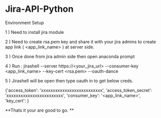 # Jira-API-Python

Environment Setup

1 ) Need to install jira module

2 ) Need to create rsa.pem key and share it with your jira admins to create app link ( <app_link_name> ) at server side.

3 ) Once done from jira admin side then open anaconda prompt

4 ) Run : jirashell --server https://<your_jira_url> --consumer-key <app_link_name> --key-cert <rsa.pem> --oauth-dance

5 ) Jirashell will be open then type oauth in to get below creds.

{'access_token': 'xxxxxxxxxxxxxxxxxxxxxxxxxx',
 'access_token_secret': 'xxxxxxxxxxxxxxxxxxxxxxxx',
 'consumer_key': '<app_link_name>',
 'key_cert': <Contents of your rsa.pem> }

  **Thats it your are good to go. **

